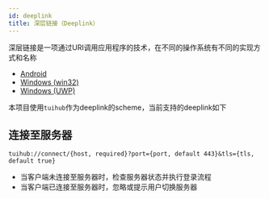 ```yaml
---
id: deeplink
title: 深层链接（Deeplink）
---
```


深层链接是一项通过URI调用应用程序的技术，在不同的操作系统有不同的实现方式和名称

- [Android](https://developer.android.com/training/app-links/deep-linking?hl=zh-cn)
- [Windows (win32)](https://learn.microsoft.com/zh-cn/previous-versions/windows/internet-explorer/ie-developer/platform-apis/aa767914(v=vs.85))
- [Windows (UWP)](https://docs.microsoft.com/en-us/windows/uwp/launch-resume/launch-app-with-uri)

本项目使用`tuihub`作为deeplink的scheme，当前支持的deeplink如下

## 连接至服务器

`tuihub://connect/{host, required}?port={port, default 443}&tls={tls, default true}`

- 当客户端未连接至服务器时，检查服务器状态并执行登录流程
- 当客户端已连接至服务器时，忽略或提示用户切换服务器
